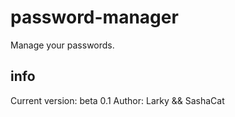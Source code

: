 # password-manager
Manage your passwords.

## info
Current version: beta 0.1
Author: Larky && SashaCat
